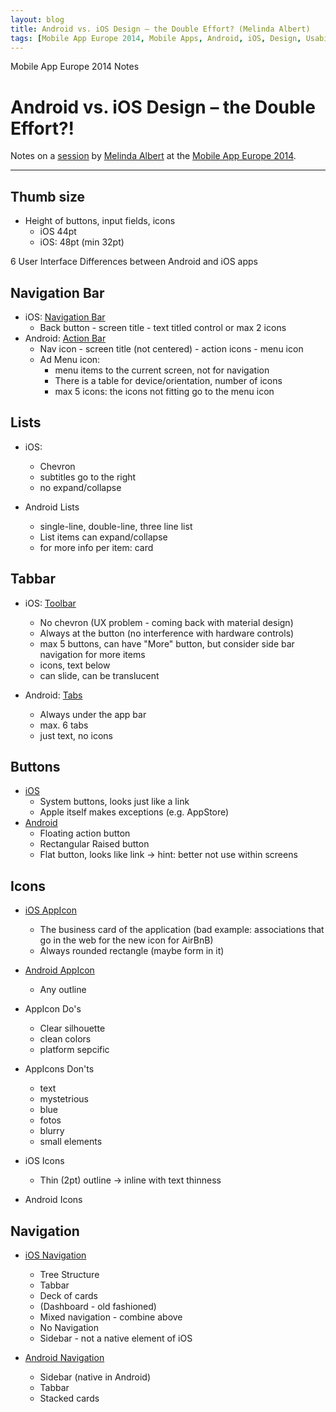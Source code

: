```yaml
---
layout: blog
title: Android vs. iOS Design – the Double Effort? (Melinda Albert)
tags: [Mobile App Europe 2014, Mobile Apps, Android, iOS, Design, Usability]
---
```


Mobile App Europe 2014 Notes

Android vs. iOS Design – the Double Effort?!
===
Notes on a [session](http://mobileappeurope.com/talks/android-vs-ios-design-double-effort/ "Android vs. iOS Design – the Double Effort?!")
by [Melinda Albert](http://www.melinda-albert.de "Melinda Albert")
at the [Mobile App Europe 2014](http://mobileappeurope.com/).

---

## Thumb size
* Height of buttons, input fields, icons
	* iOS 44pt
	* iOS: 48pt (min 32pt)

6 User Interface Differences between Android and iOS apps

## Navigation Bar
* iOS: [Navigation Bar](https://developer.apple.com/library/ios/documentation/userexperience/conceptual/mobilehig/Bars.html#//apple_ref/doc/uid/TP40006556-CH12-SW3)
	* Back button - screen title - text titled control or max 2 icons
* Android: [Action Bar](http://developer.android.com/guide/topics/ui/actionbar.html)
	* Nav icon - screen title (not centered) - action icons - menu icon
	* Ad Menu icon:
		* menu items to the current screen, not for navigation
		* There is a table for device/orientation, number of icons
		* max 5 icons: the icons not fitting go to the menu icon 

## Lists
* iOS:
	* Chevron
	* subtitles go to the right
	* no expand/collapse

* Android Lists
	* single-line, double-line, three line list
	* List items can expand/collapse
	* for more info per item: card

## Tabbar
* iOS: [Toolbar](https://developer.apple.com/library/ios/documentation/userexperience/conceptual/mobilehig/Bars.html#//apple_ref/doc/uid/TP40006556-CH12-SW4)
	* No chevron (UX problem - coming back with material design)
	* Always at the button (no interference with hardware controls)
	* max 5 buttons, can have "More" button, but consider side bar navigation for more items
	* icons, text below
	* can slide, can be translucent

* Android: [Tabs](http://developer.android.com/design/building-blocks/tabs.html)
	* Always under the app bar
	* max. 6 tabs
	* just text, no icons

## Buttons
* [iOS](https://developer.apple.com/library/iOS/documentation/userexperience/conceptual/UIKitUICatalog/UIButton.html)
	* System buttons, looks just like a link
	* Apple itself makes exceptions (e.g. AppStore)
* [Android](http://developer.android.com/guide/topics/ui/controls/button.html)
	* Floating action button
	* Rectangular Raised button
	* Flat button, looks like link -> hint: better not use within screens

## Icons
* [iOS AppIcon](https://developer.apple.com/library/iOS/documentation/userexperience/conceptual/mobilehig/AppIcons.html)
	* The business card of the application (bad example: associations that go in the web for the new icon for AirBnB)
	* Always rounded rectangle (maybe form in it)

* [Android AppIcon](http://developer.android.com/design/style/iconography.html)
	* Any outline

* AppIcon Do's
	* Clear silhouette
	* clean colors
	* platform sepcific

* AppIcons Don'ts
	* text
	* mystetrious
	* blue
	* fotos
	* blurry
	* small elements

* iOS Icons
	* Thin (2pt) outline -> inline with text thinness 
* Android Icons

## Navigation
* [iOS Navigation](https://developer.apple.com/library/ios/documentation/userexperience/conceptual/mobilehig/Navigation.html)
	* Tree Structure
	* Tabbar
	* Deck of cards
	* (Dashboard - old fashioned)
	* Mixed navigation - combine above
	* No Navigation
	* Sidebar - not a native element of iOS

* [Android Navigation](https://developer.android.com/training/design-navigation/index.html)
	* Sidebar (native in Android)
	* Tabbar
	* Stacked cards